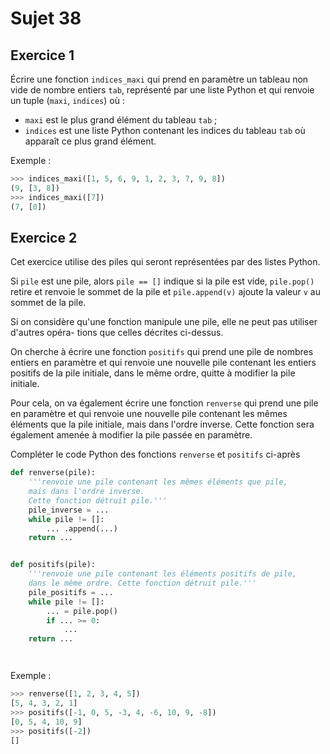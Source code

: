 # Sujet 38

## Exercice 1

Écrire une fonction `indices_maxi` qui prend en paramètre un tableau non vide de nombre
entiers `tab`, représenté par une liste Python et qui renvoie un tuple (`maxi`, `indices`)
où :

- `maxi` est le plus grand élément du tableau `tab` ;
- `indices` est une liste Python contenant les indices du tableau `tab` où apparaît ce
  plus grand élément.

Exemple :

```python
>>> indices_maxi([1, 5, 6, 9, 1, 2, 3, 7, 9, 8])
(9, [3, 8])
>>> indices_maxi([7])
(7, [0])
```

## Exercice 2

Cet exercice utilise des piles qui seront représentées par des listes Python.

Si `pile` est une pile, alors `pile == []` indique si la pile est vide, `pile.pop()` retire
et renvoie le sommet de la pile et `pile.append(v)` ajoute la valeur `v` au sommet de la
pile.

Si on considère qu'une fonction manipule une pile, elle ne peut pas utiliser d'autres opéra-
tions que celles décrites ci-dessus.

On cherche à écrire une fonction `positifs` qui prend une pile de nombres entiers en
paramètre et qui renvoie une nouvelle pile contenant les entiers positifs de la pile initiale,
dans le même ordre, quitte à modifier la pile initiale.

Pour cela, on va également écrire une fonction `renverse` qui prend une pile en paramètre
et qui renvoie une nouvelle pile contenant les mêmes éléments que la pile initiale, mais
dans l'ordre inverse. Cette fonction sera également amenée à modifier la pile passée en
paramètre.

Compléter le code Python des fonctions `renverse` et `positifs` ci-après

```python
def renverse(pile):
    '''renvoie une pile contenant les mêmes éléments que pile,
    mais dans l'ordre inverse.
    Cette fonction détruit pile.'''
    pile_inverse = ...
    while pile != []:
        ... .append(...)
    return ...


def positifs(pile):
    '''renvoie une pile contenant les éléments positifs de pile,
    dans le même ordre. Cette fonction détruit pile.'''
    pile_positifs = ...
    while pile != []:
        ... = pile.pop()
        if ... >= 0:
            ...
    return ...




```

Exemple :

```python
>>> renverse([1, 2, 3, 4, 5])
[5, 4, 3, 2, 1]
>>> positifs([-1, 0, 5, -3, 4, -6, 10, 9, -8])
[0, 5, 4, 10, 9]
>>> positifs([-2])
[]
```
